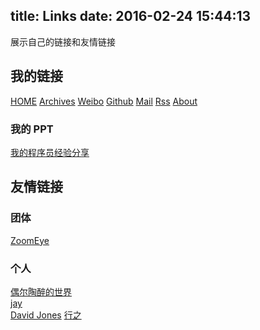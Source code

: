title: Links
date: 2016-02-24 15:44:13
---

展示自己的链接和友情链接

## 我的链接
[HOME](/)
[Archives](/archives)
[Weibo](http://www.weibo.com/p/1005051896403155)
[Github](https://github.com/shenqihui)
[Mail](mailto:c2hlbnFpaHVpMDkyMEBnbWFpbC5jb20K)
[Rss](/atom.xml)
[About](/about)

### 我的 PPT
[我的程序员经验分享](http://blog.shenqh.com/ppt/experience/)

## 友情链接

### 团体
[ZoomEye](https://www.zoomeye.org/)  

### 个人
[偶尔陶醉的世界](http://www.stutostu.com/)  
[jay](http://www.devjay.com/)  
[David Jones](http://blog.davidkk.com/)
[行之](http://lvyaojia.sinaapp.com/)



<script type="text/javascript" charset="utf-8" async defer>
  setTimeout(function() {
    if(document && document.querySelectorAll) {
      Array.prototype.forEach.call(document.querySelectorAll('[href^="http"]'), function(elem) {
        if(elem.setAttribute) {
          elem.setAttribute('target','_blank');
        }
      });
    }
  }, 100);
</script>
